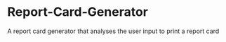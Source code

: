 # Report-Card-Generator
A report card generator that analyses the user input to print a report card
